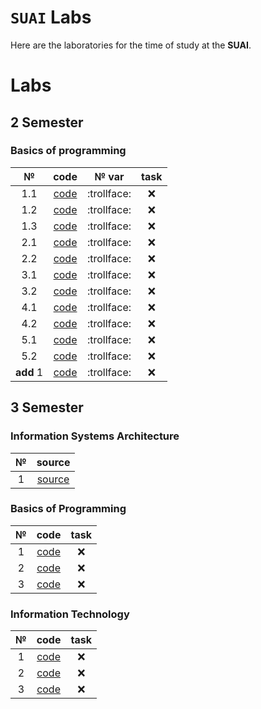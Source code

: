 # `SUAI` Labs
Here are the laboratories for the time of study at the __SUAI__.
# Labs

## 2 Semester
### Basics of programming
| № | code | № var | task |
| :---: | :---: | :---: | :---: |
| 1.1 | [code](2_semester/OP/1.1/1.1.cpp) |:trollface:| :x: |
| 1.2 | [code](2_semester/OP/1.2/1.2.cpp) |:trollface:| :x: |
| 1.3 | [code](2_semester/OP/1.3/1.3.cpp) |:trollface:| :x: |
| 2.1 | [code](2_semester/OP/2.1/2.1OP.cpp) |:trollface:| :x: |
| 2.2 | [code](2_semester/OP/2.2/2.2OP.cpp) |:trollface:| :x: |
| 3.1 | [code](2_semester/OP/3.1/3.1.cpp) |:trollface:| :x: |
| 3.2 | [code](2_semester/OP/3.2/3.2.cpp) |:trollface:| :x: |
| 4.1 | [code](2_semester/OP/4.1/4.1.cpp) |:trollface:| :x: |
| 4.2 | [code](2_semester/OP/4.2/4.2.cpp) |:trollface:| :x: |
| 5.1 | [code](2_semester/OP/5.1/5.1.cpp) |:trollface:| :x: |
| 5.2 | [code](2_semester/OP/5.2/5.2.cpp) |:trollface:| :x: |
| __add__ 1 | [code](2_semester/OP/2семестр_доп_задание1/source_code.cpp) |:trollface:| :x: |
## 3 Semester
### Information Systems Architecture
| № | source |
| :---: | :---: |
| 1 | [source](SUAI_homework/3_semester/AIS) |
### Basics of Programming
| № | code | task |
| :---: | :---: | :---: |
| 1 | [code](OP/2семестр_доп_задание1/source_code.cpp) | :x: |
| 2 | [code](OP/2семестр_доп_задание1/source_code.cpp) | :x: |
| 3 | [code](OP/2семестр_доп_задание1/source_code.cpp) | :x: |
### Information Technology
| № | code | task |
| :---: | :---: | :---: |
| 1 | [code](OP/2семестр_доп_задание1/source_code.cpp) | :x: |
| 2 | [code](OP/2семестр_доп_задание1/source_code.cpp) | :x: |
| 3 | [code](OP/2семестр_доп_задание1/source_code.cpp) | :x: |
